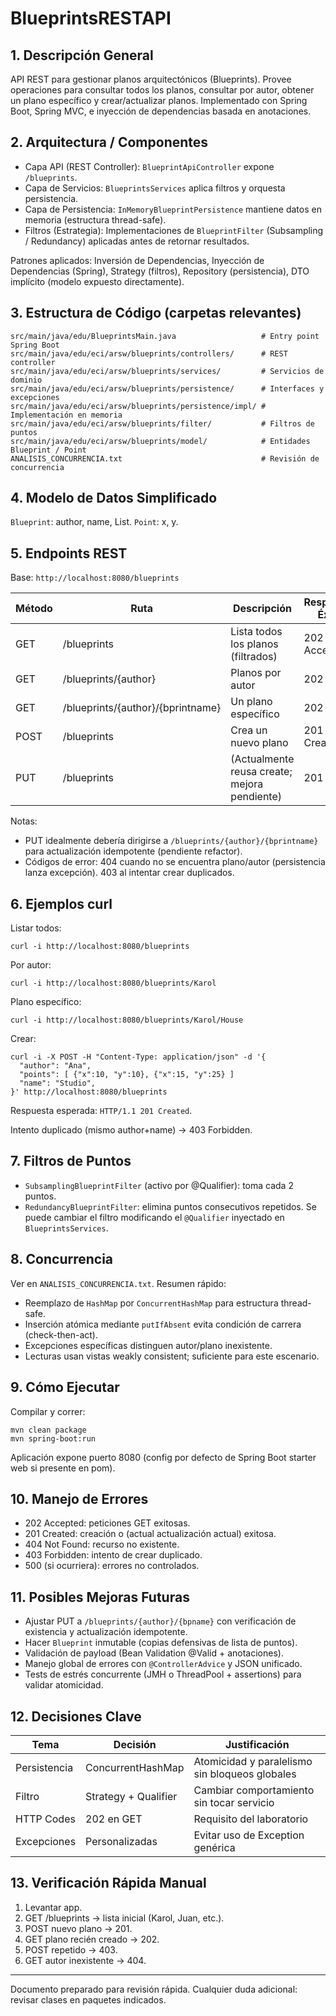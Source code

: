 # BlueprintsRESTAPI

## 1. Descripción General
API REST para gestionar planos arquitectónicos (Blueprints). Provee operaciones para consultar todos los planos, consultar por autor, obtener un plano específico y crear/actualizar planos. Implementado con Spring Boot, Spring MVC, e inyección de dependencias basada en anotaciones.

## 2. Arquitectura / Componentes
- Capa API (REST Controller): `BlueprintApiController` expone `/blueprints`.
- Capa de Servicios: `BlueprintsServices` aplica filtros y orquesta persistencia.
- Capa de Persistencia: `InMemoryBlueprintPersistence` mantiene datos en memoria (estructura thread-safe).
- Filtros (Estrategia): Implementaciones de `BlueprintFilter` (Subsampling / Redundancy) aplicadas antes de retornar resultados.

Patrones aplicados: Inversión de Dependencias, Inyección de Dependencias (Spring), Strategy (filtros), Repository (persistencia), DTO implícito (modelo expuesto directamente).

## 3. Estructura de Código (carpetas relevantes)
```
src/main/java/edu/BlueprintsMain.java                   # Entry point Spring Boot
src/main/java/edu/eci/arsw/blueprints/controllers/      # REST controller
src/main/java/edu/eci/arsw/blueprints/services/         # Servicios de dominio
src/main/java/edu/eci/arsw/blueprints/persistence/      # Interfaces y excepciones
src/main/java/edu/eci/arsw/blueprints/persistence/impl/ # Implementación en memoria
src/main/java/edu/eci/arsw/blueprints/filter/           # Filtros de puntos
src/main/java/edu/eci/arsw/blueprints/model/            # Entidades Blueprint / Point
ANALISIS_CONCURRENCIA.txt                               # Revisión de concurrencia
```

## 4. Modelo de Datos Simplificado
`Blueprint`: author, name, List<Point>.
`Point`: x, y.

## 5. Endpoints REST
Base: `http://localhost:8080/blueprints`

| Método | Ruta                              | Descripción                                  | Respuesta Éxito |
|--------|-----------------------------------|----------------------------------------------|-----------------|
| GET    | /blueprints                       | Lista todos los planos (filtrados)           | 202 Accepted    |
| GET    | /blueprints/{author}              | Planos por autor                             | 202 o 404       |
| GET    | /blueprints/{author}/{bprintname} | Un plano específico                          | 202 o 404       |
| POST   | /blueprints                       | Crea un nuevo plano                          | 201 Created     |
| PUT    | /blueprints                       | (Actualmente reusa create; mejora pendiente) | 201 / 403       |

Notas:
- PUT idealmente debería dirigirse a `/blueprints/{author}/{bprintname}` para actualización idempotente (pendiente refactor).
- Códigos de error: 404 cuando no se encuentra plano/autor (persistencia lanza excepción). 403 al intentar crear duplicados.

## 6. Ejemplos curl
Listar todos:
```
curl -i http://localhost:8080/blueprints
```
Por autor:
```
curl -i http://localhost:8080/blueprints/Karol
```
Plano específico:
```
curl -i http://localhost:8080/blueprints/Karol/House
```
Crear:
```
curl -i -X POST -H "Content-Type: application/json" -d '{
  "author": "Ana",
  "points": [ {"x":10, "y":10}, {"x":15, "y":25} ]
  "name": "Studio",
}' http://localhost:8080/blueprints
```
Respuesta esperada: `HTTP/1.1 201 Created`.

Intento duplicado (mismo author+name) -> 403 Forbidden.

## 7. Filtros de Puntos
- `SubsamplingBlueprintFilter` (activo por @Qualifier): toma cada 2 puntos.
- `RedundancyBlueprintFilter`: elimina puntos consecutivos repetidos.
Se puede cambiar el filtro modificando el `@Qualifier` inyectado en `BlueprintsServices`.

## 8. Concurrencia
Ver en `ANALISIS_CONCURRENCIA.txt`.
Resumen rápido:
- Reemplazo de `HashMap` por `ConcurrentHashMap` para estructura thread-safe.
- Inserción atómica mediante `putIfAbsent` evita condición de carrera (check-then-act).
- Excepciones específicas distinguen autor/plano inexistente.
- Lecturas usan vistas weakly consistent; suficiente para este escenario.

## 9. Cómo Ejecutar
Compilar y correr:
```
mvn clean package
mvn spring-boot:run
```
Aplicación expone puerto 8080 (config por defecto de Spring Boot starter web si presente en pom).

## 10. Manejo de Errores
- 202 Accepted: peticiones GET exitosas.
- 201 Created: creación o (actual actualización actual) exitosa.
- 404 Not Found: recurso no existente.
- 403 Forbidden: intento de crear duplicado.
- 500 (si ocurriera): errores no controlados.

## 11. Posibles Mejoras Futuras
- Ajustar PUT a `/blueprints/{author}/{bpname}` con verificación de existencia y actualización idempotente.
- Hacer `Blueprint` inmutable (copias defensivas de lista de puntos).
- Validación de payload (Bean Validation @Valid + anotaciones).
- Manejo global de errores con `@ControllerAdvice` y JSON unificado.
- Tests de estrés concurrente (JMH o ThreadPool + assertions) para validar atomicidad.

## 12. Decisiones Clave
| Tema         | Decisión | Justificación |
|--------------|----------|---------------|
| Persistencia | ConcurrentHashMap | Atomicidad y paralelismo sin bloqueos globales |
| Filtro       | Strategy + Qualifier | Cambiar comportamiento sin tocar servicio |
| HTTP Codes   | 202 en GET | Requisito del laboratorio |
| Excepciones  | Personalizadas | Evitar uso de Exception genérica |

## 13. Verificación Rápida Manual
1. Levantar app.
2. GET /blueprints -> lista inicial (Karol, Juan, etc.).
3. POST nuevo plano -> 201.
4. GET plano recién creado -> 202.
5. POST repetido -> 403.
6. GET autor inexistente -> 404.

---
Documento preparado para revisión rápida. Cualquier duda adicional: revisar clases en paquetes indicados.
